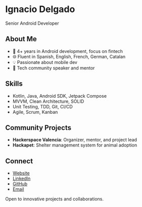# Ignacio Delgado
Senior Android Developer

## About Me
- 🚀 4+ years in Android development, focus on fintech
- 🌐 Fluent in Spanish, English, French, German, Catalan
- 💡 Passionate about mobile dev
- 🤝 Tech community speaker and mentor

## Skills
- Kotlin, Java, Android SDK, Jetpack Compose
- MVVM, Clean Architecture, SOLID
- Unit Testing, TDD, Git, CI/CD
- Agile, Scrum, Kanban

## Community Projects
- **Hackerspace Valencia**: Organizer, mentor, and project lead
- **Hackapet**: Shelter management system for animal adoption

## Connect
- [Website](https://igdel.com)
- [LinkedIn](https://www.linkedin.com/in/igdel/)
- [GitHub](https://github.com/igdel)
- [Email](mailto:me@igdel.com)

Open to innovative projects and collaborations.
